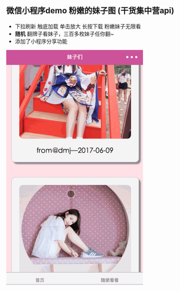 微信小程序demo 粉嫩的妹子图 (干货集中营api)
--------
* 下拉刷新 触底加载 单击放大 长按下载 粉嫩妹子无限看
* **随机** 翻牌子看妹子，三百多枚妹子任你翻~
* 添加了小程序分享功能

![妹子预览](./cuteGirls.gif)